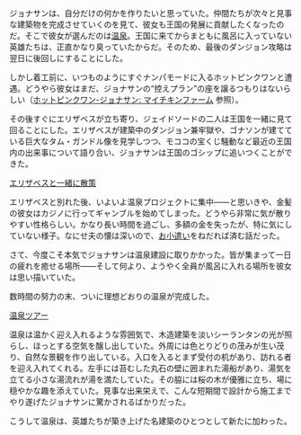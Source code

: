 <!-- title: ジョナサン -->
<!-- status: 生存 -->

ジョナサンは、自分だけの何かを作りたいと思っていた。仲間たちが次々と見事な建築物を完成させていくのを見て、彼女も王国の発展に貢献したくなったのだ。そこで彼女が選んだのは[温泉](https://www.youtube.com/live/uyOxBS0Cx8E?feature=shared&t=257)。王国に来てからまともに風呂に入っていない英雄たちは、正直かなり臭っていたからだ。そのため、最後のダンジョン攻略は翌日に後回しにすることにした。

しかし着工前に、いつものようにすぐナンパモードに入るホットピンクワンと遭遇。どうやら彼女はまだ、ジョナサンの“控えプラン”の座を譲るつもりはないらしい（[ホットピンクワン-ジョナサン: マイチキンファーム](#edge:ame-irys) 参照）。

その後すぐにエリザベスが立ち寄り、ジェイドソードの二人は王国を一緒に見て回ることにした。エリザベスが建築中のダンジョン兼牢獄や、ゴナソンが建てている巨大なタム・ガンドル像を見学しつつ、モココの宝くじ騒動など最近の王国内の出来事について語り合い、ジョナサンは王国のゴシップに追いつくことができた。

[エリザベスと一緒に散策](#embed:https://www.youtube.com/live/uyOxBS0Cx8E?feature=shared&t=795)

エリザベスと別れた後、いよいよ温泉プロジェクトに集中――と思いきや、金髪の彼女はカジノに行ってギャンブルを始めてしまった。どうやら非常に気が散りやすい性格らしい。かなり長い時間を過ごし、多額の金を失ったが、特に気にしていない様子。なにせ夫の懐は深いので、[お小遣い](https://www.youtube.com/live/uyOxBS0Cx8E?feature=shared&t=4140)をねだれば済む話だった。

さて、今度こそ本気でジョナサンは温泉建設に取りかかった。皆が集まって一日の疲れを癒せる場所――そして何より、ようやく全員が風呂に入れる場所を彼女は思い描いていた。

数時間の努力の末、ついに理想どおりの温泉が完成した。

[温泉ツアー](#embed:https://www.youtube.com/live/uyOxBS0Cx8E?feature=shared&t=11366)

温泉は温かく迎え入れるような雰囲気で、木造建築を淡いシーランタンの光が照らし、ほっとする空気を醸し出していた。外周には色とりどりの茂みが生い茂り、自然な景観を作り出している。入口を入るとまず受付の机があり、訪れる者を迎え入れてくれる。左手には苔むした丸石の壁に囲まれた湯船があり、湯気を立てる小さな湯流れが湯を満たしていた。その脇には桜の木が優雅に立ち、場に穏やかな趣を添えていた。見事な出来栄えで、こんな短期間で設計から施工までやり遂げたジョナサンに驚かされるばかりだった。

こうして温泉は、英雄たちが築き上げた名建築のひとつとして新たに加わった。
